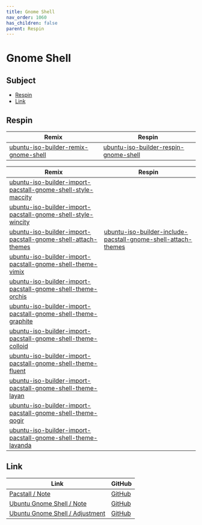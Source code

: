 ```yaml
---
title: Gnome Shell
nav_order: 1060
has_children: false
parent: Respin
---
```



# Gnome Shell




## Subject

* [Respin](#respin)
* [Link](#link)



## Respin

| Remix  | Respin |
| ------ | ------ |
| [ubuntu-iso-builder-remix-gnome-shell](https://github.com/samwhelp/ubuntu-iso-builder-remix-gnome-shell) | [ubuntu-iso-builder-respin-gnome-shell](https://github.com/samwhelp/ubuntu-iso-builder-respin-gnome-shell) |


| Remix  | Respin |
| ------ | ------ |
| [ubuntu-iso-builder-import-pacstall-gnome-shell-style-maccity](https://github.com/samwhelp/ubuntu-iso-builder-import-pacstall-gnome-shell-style-maccity) |  |
| [ubuntu-iso-builder-import-pacstall-gnome-shell-style-wincity](https://github.com/samwhelp/ubuntu-iso-builder-import-pacstall-gnome-shell-style-wincity) |  |
| [ubuntu-iso-builder-import-pacstall-gnome-shell-attach-themes](https://github.com/samwhelp/ubuntu-iso-builder-import-pacstall-gnome-shell-attach-themes) | [ubuntu-iso-builder-include-pacstall-gnome-shell-attach-themes](https://github.com/samwhelp/ubuntu-iso-builder-include-pacstall-gnome-shell-attach-themes) |
| [ubuntu-iso-builder-import-pacstall-gnome-shell-theme-vimix](https://github.com/samwhelp/ubuntu-iso-builder-import-pacstall-gnome-shell-theme-vimix) |  |
| [ubuntu-iso-builder-import-pacstall-gnome-shell-theme-orchis](https://github.com/samwhelp/ubuntu-iso-builder-import-pacstall-gnome-shell-theme-orchis) |  |
| [ubuntu-iso-builder-import-pacstall-gnome-shell-theme-graphite](https://github.com/samwhelp/ubuntu-iso-builder-import-pacstall-gnome-shell-theme-graphite) |  |
| [ubuntu-iso-builder-import-pacstall-gnome-shell-theme-colloid](https://github.com/samwhelp/ubuntu-iso-builder-import-pacstall-gnome-shell-theme-colloid) |  |
| [ubuntu-iso-builder-import-pacstall-gnome-shell-theme-fluent](https://github.com/samwhelp/ubuntu-iso-builder-import-pacstall-gnome-shell-theme-fluent) |  |
| [ubuntu-iso-builder-import-pacstall-gnome-shell-theme-layan](https://github.com/samwhelp/ubuntu-iso-builder-import-pacstall-gnome-shell-theme-layan) |  |
| [ubuntu-iso-builder-import-pacstall-gnome-shell-theme-qogir](https://github.com/samwhelp/ubuntu-iso-builder-import-pacstall-gnome-shell-theme-qogir) |  |
| [ubuntu-iso-builder-import-pacstall-gnome-shell-theme-lavanda](https://github.com/samwhelp/ubuntu-iso-builder-import-pacstall-gnome-shell-theme-lavanda) |  |




## Link

| Link | GitHub |
| ---- | ------ |
| [Pacstall / Note](https://samwhelp.github.io/note-about-pacstall/) | [GitHub](https://github.com/samwhelp/note-about-pacstall) |
| [Ubuntu Gnome Shell / Note](https://samwhelp.github.io/note-about-ubuntu-gnome-shell/) | [GitHub](https://github.com/samwhelp/note-about-ubuntu-gnome-shell) |
| [Ubuntu Gnome Shell / Adjustment](https://samwhelp.github.io/ubuntu-gnome-shell-adjustment/) | [GitHub](https://github.com/samwhelp/ubuntu-gnome-shell-adjustment) |
